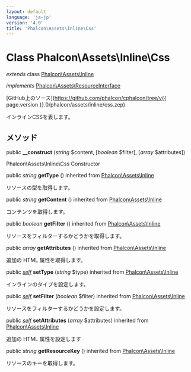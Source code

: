 ```yaml
---
layout: default
language: 'ja-jp'
version: '4.0'
title: 'Phalcon\Assets\Inline\Css'
---
```

# Class **Phalcon\Assets\Inline\Css**

*extends* class [Phalcon\Assets\Inline](Phalcon_Assets_Inline)

*implements* [Phalcon\Assets\ResourceInterface](Phalcon_Assets_ResourceInterface)

[GitHub上のソース](https://github.com/phalcon/cphalcon/tree/v{{ page.version }}.0/phalcon/assets/inline/css.zep)

インラインCSSを表します。

## メソッド

public **__construct** (*string* $content, [*boolean* $filter], [*array* $attributes])

Phalcon\Assets\Inline\Css Constructor

public *string* **getType** () inherited from [Phalcon\Assets\Inline](Phalcon_Assets_Inline)

リソースの型を取得します。

public *string* **getContent** () inherited from [Phalcon\Assets\Inline](Phalcon_Assets_Inline)

コンテンツを取得します。

public *boolean* **getFilter** () inherited from [Phalcon\Assets\Inline](Phalcon_Assets_Inline)

リソースをフィルターするかどうかを取得します。

public *array* **getAttributes** () inherited from [Phalcon\Assets\Inline](Phalcon_Assets_Inline)

追加の HTML 属性を取得します。

public [*self*](Phalcon_Assets_Inline_Css) **setType** (*string* $type) inherited from [Phalcon\Assets\Inline](Phalcon_Assets_Inline)

インラインのタイプを設定します。

public [*self*](Phalcon_Assets_Inline_Css) **setFilter** (*boolean* $filter) inherited from [Phalcon\Assets\Inline](Phalcon_Assets_Inline)

リソースをフィルターするかどうかを設定します。

public [*self*](Phalcon_Assets_Inline_Css) **setAttributes** (*array* $attributes) inherited from [Phalcon\Assets\Inline](Phalcon_Assets_Inline)

追加の HTML 属性を設定します

public *string* **getResourceKey** () inherited from [Phalcon\Assets\Inline](Phalcon_Assets_Inline)

リソースのキーを取得します。